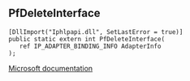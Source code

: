 ## PfDeleteInterface

```
[DllImport("Iphlpapi.dll", SetLastError = true)]
public static extern int PfDeleteInterface(
   ref IP_ADAPTER_BINDING_INFO AdapterInfo
);
```

[Microsoft documentation](https://docs.microsoft.com/en-us/windows/win32/api/iphlpapi/nf-iphlpapi-pfdeleteinterface)
